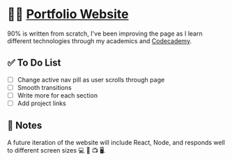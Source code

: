# 👦🏻 [Portfolio Website](https://www.xosnos.com/)
90% is written from scratch, I've been improving the page as I learn different technologies through my academics and [Codecademy](https://www.codecademy.com/profiles/xosnos).

## ✅ To Do List
- [ ] Change active nav pill as user scrolls through page
- [ ] Smooth transitions
- [ ] Write more for each section
- [ ] Add project links

## 📝 Notes
A future iteration of the website will include React, Node, and responds well to different screen sizes 💻 📱 📺 🖥.
